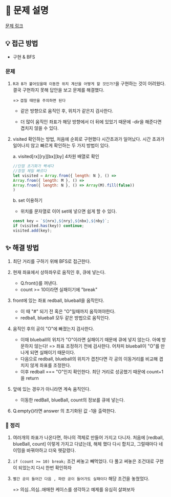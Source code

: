 # 📌 문제 설명

[문제 링크](https://www.acmicpc.net/problem/13460)

## 💡 접근 방법

- 구현 & BFS

### 문제

1. `R과 B가 붙어있을때 이동한 위치 계산을 어떻게 할 것인가?`을 구현하는 것이 어려웠다.
   결국 구현하지 못해 답안을 보고 문제를 해결했다.

   => `겹칠 때만을 주의하면 된다`

   - 같은 방향으로 움직인 후, 위치가 같은지 검사한다.

   - 더 많이 움직인 좌표가 해당 방향에서 더 뒤에 있었기 때문에 -dir을 해준다면 겹치지 않을 수 있다.

2. visited 확인하는 방법, 처음에 순회로 구현했다 시간초과가 일어났다. 시간 초과가 일어나지 않고 빠르게 확인하는 두 가지 방법이 있다.

   a. visited[rx][ry][bx][by] 4차원 배열로 확인

   ```js
   //단점 초기화가 빡세다
   //장점 제일 빠르다
   let visited = Array.from({ length: N }, () =>
   Array.from({ length: M }, () =>
   Array.from({ length: N }, () => Array(M).fill(false))
   )
   ```

   b. set 이용하기

   - 위치를 문자열로 이어 set에 넣으면 쉽게 할 수 있다.

   ```js
   const key = `${nrx},${nry},${nbx},${nby}`;
   if (visited.has(key)) continue;
   visited.add(key);
   ```

## ✨ 해결 방법

1. 최단 거리를 구하기 위해 BFS로 접근한다.
2. 현재 좌표에서 상하좌우로 움직인 후, 큐에 넣는다.

   - Q.front()를 꺼낸다.
   - count >= 10이라면 실패이기에 "break"

3. front에 있는 좌표 redball, blueball을 움직인다.

   - 이 때 "#" 되기 전 혹은 "O"일때까지 움직여야한다.
   - redball, blueball 모두 같은 방법으로 움직인다.

4. 움직인 후의 공이 "O"에 빠졌는지 검사한다.

   - 이때 blueball의 위치가 "O"이라면 실패이기 때문에 큐에 넣지 않는다. 아예 방문하지 않는다!
     => 좌표 조정하기 전에 검사한다. 어차피 blueball이 "O"를 만나게 되면 실패이기 때문이다.
   - 다음으로 redball, blueball의 위치가 겹친다면 각 공의 이동거리를 비교해 겹치지 않게 좌표를 조정한다.
   - 이후 redball === "O"인지 확인한다. 최단 거리로 성공했기 때문에 count+1을 return

5. 앞에 있는 경우가 아니라면 계속 움직인다.

   - 이동한 redBall, blueBall, count의 정보를 큐에 넣는다.

6. Q.empty()라면 answer 의 초기화된 값 -1을 출력한다.

### 📌 정리

1. 여러개의 좌표가 나온다면, 하나의 객체로 만들어 가지고 다니자.
   처음에 [redball, blueBall, count] 이렇게 가지고 다녔는데, 해체 했다 다시 합치고, 그럴때마다 네이밍을 바꿔야하고 더욱 헷갈렸다.

2. `if (count >= 10) break;` 조건 써놓고 빼먹었다. 다 풀고 써놓은 조건대로 구현이 되었는지 다시 한번 확인하자

3. `빨간 공이 들어간 다음 , 파란 공이 들어가도 실패이다` 해당 조건을 놓쳤었다.

   => 의심..의심..애매한 케이스를 생각하고 예제를 유심히 살펴보자
